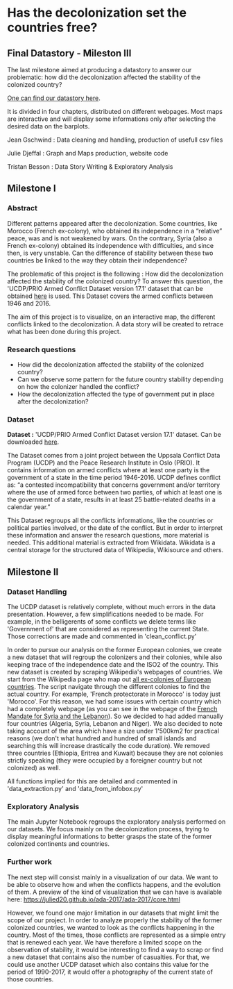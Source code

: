 # Has the decolonization set the countries free?

## Final Datastory - Mileston III

The last milestone aimed at producing a datastory to answer our problematic: how did the decolonization affected the stability of the colonized country?

[One can find our datastory here](https://julied20.github.io/ada-2017/core.html).

It is divided in four chapters, distributed on different webpages. Most maps are interactive and will display some informations only after selecting the desired data on the barplots.

Jean Gschwind : Data cleaning and handling, production of usefull csv files

Julie Djeffal : Graph and Maps production, website code

Tristan Besson : Data Story Writing & Exploratory Analysis

## Milestone I

### Abstract

Different patterns appeared after the decolonization. Some countries, like Morocco (French ex-colony), who obtained its independence in a “relative” peace, was and is not weakened by wars. On the contrary, Syria (also a French ex-colony) obtained its independence with difficulties, and since then, is very unstable. Can the difference of stability between these two countries be linked to the way they obtain their independence?

The problematic of this project is the following : How did the decolonization affected the stability of the colonized country? To answer this question, the 'UCDP/PRIO Armed Conflict Dataset version 17.1' dataset that can be obtained [here](http://ucdp.uu.se/downloads/) is used. This Dataset covers the armed conflicts between 1946 and 2016.

The aim of this project is to visualize, on an interactive map, the different conflicts linked to the decolonization. A data story will be created to retrace what has been done during this project.

### Research questions

- How did the decolonization affected the stability of the colonized country?
- Can we observe some pattern for the future country stability depending on how the colonizer handled the conflict?
- How the decolonization affected the type of government put in place after the decolonization?

### Dataset

**Dataset :** 'UCDP/PRIO Armed Conflict Dataset version 17.1' dataset. Can be downloaded [here](http://ucdp.uu.se/downloads/).

The Dataset comes from a joint project between the Uppsala Conflict Data Program (UCDP) and the Peace Research Institute in Oslo (PRIO).
It contains information on armed conflicts where at least one party is the government of a state in the time period 1946-2016.
UCDP defines conflict as: “a contested incompatibility that concerns government and/or territory where the use of armed force between two parties, of which at least one is the government of a state, results in at least 25 battle-related deaths in a calendar year.”

This Dataset regroups all the conflicts informations, like the countries or political parties involved, or the date of the conflict. But in order to interpret these information and answer the research questions, more material is needed.
This additional material is extracted from Wikidata. Wikidata is a central storage for the structured data of Wikipedia, Wikisource and others.

## Milestone II

### Dataset Handling

The UCDP dataset is relatively complete, without much errors in the data presentation. However, a few simplifications needed to be made. For example, in the belligerents of some conflicts we delete terms like 'Government of' that are considered as representing the current State. Those corrections are made and commented in 'clean_conflict.py'

In order to pursue our analysis on the former European colonies, we create a new dataset that will regroup the colonizers and their colonies, while also keeping trace of the independence date and the ISO2 of the country. This new dataset is created by scraping Wikipedia's webpages of countries. We start from the Wikipedia page who map out [all ex-colonies of European countries](https://en.wikipedia.org/wiki/List_of_former_European_colonies). The script navigate through the different colonies to find the actual country. For example, 'French protectorate in Morocco' is today just 'Morocco'. For this reason, we had some issues with certain country which had a completely webpage (as you can see in the webpage of the [French Mandate for Syria and the Lebanon](https://en.wikipedia.org/wiki/French_Mandate_for_Syria_and_the_Lebanon)). So we decided to had added manually four countries (Algeria, Syria, Lebanon and Niger). We also decided to note taking account of the area which have a size under 1'500km2 for practical reasons (we don't what hundred and hundred of small islands and searching this will increase drastically the code duration). We removed three countries (Ethiopia, Eritrea and Kuwait) because they are not colonies strictly speaking (they were occupied by a foreigner country but not colonized) as well.

All functions implied for this are detailed and commented in 'data_extraction.py' and 'data_from_infobox.py'


### Exploratory Analysis

The main Jupyter Notebook regroups the exploratory analysis performed on our datasets. We focus mainly on the decolonization process, trying to display meaningful informations to better grasps the state of the former colonized continents and countries.

### Further work

The next step will consist mainly in a visualization of our data. We want to be able to observe how and when the conflicts happens, and the evolution of them.
A preview of the kind of visualization that we can have is available here: https://julied20.github.io/ada-2017/ada-2017/core.html

However, we found one major limitation in our datasets that might limit the scope of our project. In order to analyze properly the stability of the former colonized countries, we wanted to look as the conflicts happening in the country. Most of the times, those conflicts are represented as a simple entry that is renewed each year. We have therefore a limited scope on the observation of stability, it would be interesting to find a way to scrap or find a new dataset that contains also the number of casualties. For that, we could use another UCDP dataset which also contains this value for the period of 1990-2017, it would offer a photography of the current state of those countries.

